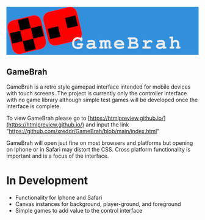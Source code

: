 ![alt text](https://github.com/xreddr/xreddr/blob/main/images/GameBrahbanner.png)


## GameBrah

GameBrah is a retro style gamepad interface intended for mobile devices with touch screens. The project is currently only the controller interface with no game library although simple test games will be developed once the interface is complete.  
  
To view GameBrah please go to [https://htmlpreview.github.io/](https://htmlpreview.github.io/) and input the link "https://github.com/xreddr/GameBrah/blob/main/index.html"  
  
GameBrah will open jsut fine on most browsers and platforms but opening on Iphone or in Safari may distort the CSS. Cross platform functionality is important and is a focus of the interface.

# In Development

- Functionality for Iphone and Safari
- Canvas instances for background, player-ground, and foreground
- Simple games to add value to the control interface